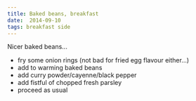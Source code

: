 ```yaml
---
title: Baked beans, breakfast
date:  2014-09-10
tags: breakfast side
---
```


Nicer baked beans...

-   fry some onion rings (not bad for fried egg flavour either...)
-   add to warming baked beans
-   add curry powder/cayenne/black pepper
-   add fistful of chopped fresh parsley
-   proceed as usual

